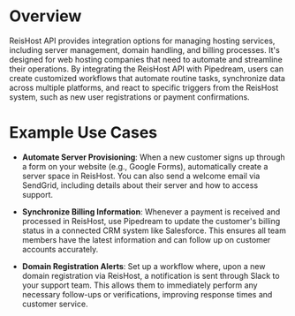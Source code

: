 # Overview

ReisHost API provides integration options for managing hosting services, including server management, domain handling, and billing processes. It's designed for web hosting companies that need to automate and streamline their operations. By integrating the ReisHost API with Pipedream, users can create customized workflows that automate routine tasks, synchronize data across multiple platforms, and react to specific triggers from the ReisHost system, such as new user registrations or payment confirmations.

# Example Use Cases

- **Automate Server Provisioning**: When a new customer signs up through a form on your website (e.g., Google Forms), automatically create a server space in ReisHost. You can also send a welcome email via SendGrid, including details about their server and how to access support.

- **Synchronize Billing Information**: Whenever a payment is received and processed in ReisHost, use Pipedream to update the customer's billing status in a connected CRM system like Salesforce. This ensures all team members have the latest information and can follow up on customer accounts accurately.

- **Domain Registration Alerts**: Set up a workflow where, upon a new domain registration via ReisHost, a notification is sent through Slack to your support team. This allows them to immediately perform any necessary follow-ups or verifications, improving response times and customer service.
